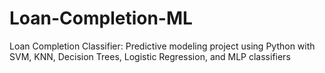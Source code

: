 # Loan-Completion-ML
Loan Completion Classifier: Predictive modeling project using Python with SVM, KNN, Decision Trees, Logistic Regression, and MLP classifiers
